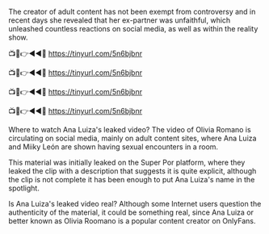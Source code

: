 The creator of adult content has not been exempt from controversy and in recent days she revealed that her ex-partner was unfaithful, which unleashed countless reactions on social media, as well as within the reality show.

📺📱👉◄◄🔴  https://tinyurl.com/5n6bjbnr

📺📱👉◄◄🔴  https://tinyurl.com/5n6bjbnr

📺📱👉◄◄🔴  https://tinyurl.com/5n6bjbnr

📺📱👉◄◄🔴  https://tinyurl.com/5n6bjbnr


Where to watch Ana Luiza's leaked video?
The video of Olivia Romano is circulating on social media, mainly on adult content sites, where Ana Luiza and Miiky León are shown having sexual encounters in a room.

This material was initially leaked on the Super Por platform, where they leaked the clip with a description that suggests it is quite explicit, although the clip is not complete it has been enough to put Ana Luiza's name in the spotlight.

Is Ana Luiza's leaked video real?
Although some Internet users question the authenticity of the material, it could be something real, since Ana Luiza or better known as Olivia Roomano is a popular content creator on OnlyFans.
